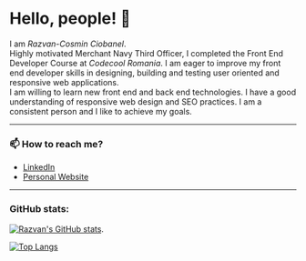# Hello, people! 👋 <br>
I am _Razvan-Cosmin Ciobanel_.<br>
 Highly motivated Merchant Navy Third Officer, I completed  the Front End Developer Course at _Codecool Romania_. I am eager to improve my front end developer skills in designing, building and testing user oriented and responsive web applications.<br>
 I am willing to learn new front end and back end technologies. I have a good understanding of responsive web design and SEO practices. I am a consistent person and I like to achieve my goals.

 ---
 ### 📫 How to reach me?
 - [LinkedIn](https://www.linkedin.com/in/razvan-cosmin-ciobanel-18237221b/) 
 - [Personal Website](https://razvanciobanel.github.io/razvan-cosmin-ciobanel-resume/)

---
### GitHub stats: 
[![Razvan's GitHub stats](https://awesome-github-stats.azurewebsites.net/user-stats/razvanciobanel?cardType=level&preferLogin=false)](https://git.io/awesome-stats-card).

[![Top Langs](https://github-readme-stats.vercel.app/api/top-langs/?username=razvanciobanel&layout=compact)](https://github.com/razvanciobanel/github-readme-stats)


<!--
**RazvanCiobanel/RazvanCiobanel** is a ✨ _special_ ✨ repository because its `README.md` (this file) appears on your GitHub profile.

Here are some ideas to get you started:

- 🔭 I’m currently working on ...
- 🌱 I’m currently learning ...
- 👯 I’m looking to collaborate on ...
- 🤔 I’m looking for help with ...
- 💬 Ask me about ...
- 📫 How to reach me: ...
- 😄 Pronouns: ...
- ⚡ Fun fact: ...
-->
